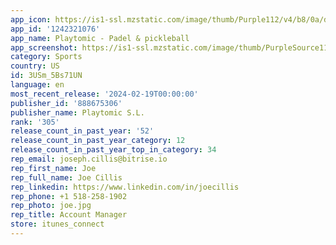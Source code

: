 ```yaml
---
app_icon: https://is1-ssl.mzstatic.com/image/thumb/Purple112/v4/b8/0a/d2/b80ad2f3-dfe8-6dca-4bc8-c6418b6da10d/AppIcon-0-0-1x_U007emarketing-0-10-0-85-220.png/1024x1024bb.png
app_id: '1242321076'
app_name: Playtomic - Padel & pickleball
app_screenshot: https://is1-ssl.mzstatic.com/image/thumb/PurpleSource116/v4/81/43/1f/81431f90-59b1-5906-8cba-30aaf37bae87/1a81faa2-dd92-4708-bdea-3de4daa97fbf_1242x2688px_1_EN.jpg/1242x2688bb.png
category: Sports
country: US
id: 3USm_5Bs71UN
language: en
most_recent_release: '2024-02-19T00:00:00'
publisher_id: '888675306'
publisher_name: Playtomic S.L.
rank: '305'
release_count_in_past_year: '52'
release_count_in_past_year_category: 12
release_count_in_past_year_top_in_category: 34
rep_email: joseph.cillis@bitrise.io
rep_first_name: Joe
rep_full_name: Joe Cillis
rep_linkedin: https://www.linkedin.com/in/joecillis
rep_phone: +1 518-258-1902
rep_photo: joe.jpg
rep_title: Account Manager
store: itunes_connect
---
```

